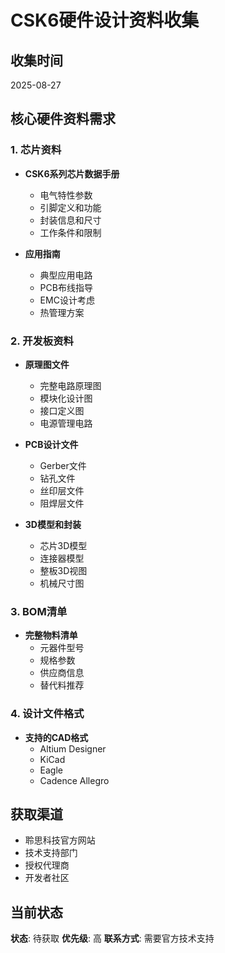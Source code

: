 # CSK6硬件设计资料收集

## 收集时间
2025-08-27

## 核心硬件资料需求

### 1. 芯片资料
- **CSK6系列芯片数据手册**
  - 电气特性参数
  - 引脚定义和功能
  - 封装信息和尺寸
  - 工作条件和限制

- **应用指南**
  - 典型应用电路
  - PCB布线指导
  - EMC设计考虑
  - 热管理方案

### 2. 开发板资料
- **原理图文件**
  - 完整电路原理图
  - 模块化设计图
  - 接口定义图
  - 电源管理电路

- **PCB设计文件**
  - Gerber文件
  - 钻孔文件
  - 丝印层文件
  - 阻焊层文件

- **3D模型和封装**
  - 芯片3D模型
  - 连接器模型
  - 整板3D视图
  - 机械尺寸图

### 3. BOM清单
- **完整物料清单**
  - 元器件型号
  - 规格参数
  - 供应商信息
  - 替代料推荐

### 4. 设计文件格式
- **支持的CAD格式**
  - Altium Designer
  - KiCad
  - Eagle
  - Cadence Allegro

## 获取渠道
- 聆思科技官方网站
- 技术支持部门
- 授权代理商
- 开发者社区

## 当前状态
**状态**: 待获取
**优先级**: 高
**联系方式**: 需要官方技术支持